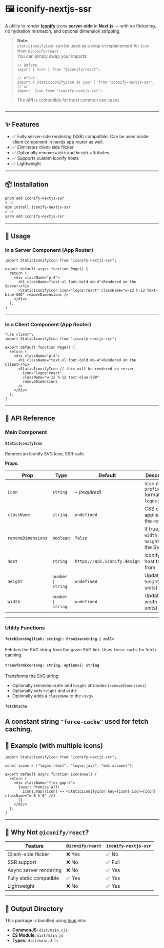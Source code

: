 # 🖼️ iconify-nextjs-ssr

A utility to render **[Iconify](https://iconify.design)** icons **server-side** in **Next.js** — with no flickering, no hydration mismatch, and optional dimension stripping.

> **Note:**  
> `StaticIconifyIcon` can be used as a drop-in replacement for `Icon` from `@iconify/react`.  
> You can simply swap your imports:  
> ```tsx
> // Before
> import { Icon } from "@iconify/react";
>
> // After
> import { StaticIconifyIcon as Icon } from "iconify-nextjs-ssr";
> // or 
> import  Icon from "iconify-nextjs-ssr";
> ```
> The API is compatible for most common use cases.

---

---

## ✨ Features

- ✅ Fully server-side rendering (SSR) compatible. Can be used inside client component in nextjs app router as well.
- ✅ Eliminates client-side flicker
- ✅ Optionally remove `width` and `height` attributes
- ✅ Supports custom Iconify hosts
- ✅ Lightweight

---

## 📦 Installation

```bash
pnpm add iconify-nextjs-ssr
# or
npm install iconify-nextjs-ssr
# or
yarn add iconify-nextjs-ssr
```

---

## 🧠 Usage

### In a Server Component (App Router)

```tsx
import StaticIconifyIcon from "iconify-nextjs-ssr";

export default async function Page() {
  return (
    <div className="p-4">
      <h1 className="text-xl font-bold mb-4">Rendered on the Server</h1>
      <StaticIconifyIcon icon="logos:react" className="w-12 h-12 text-blue-500" removeDimensions />
    </div>
  );
}
```

---

### In a Client Component (App Router)

```tsx
"use client";
import StaticIconifyIcon from "iconify-nextjs-ssr";

export default function Page() {
  return (
    <div className="p-4">
      <h1 className="text-xl font-bold mb-4">Rendered on the Client</h1>
      <StaticIconifyIcon // this will be rendered on server
        icon="logos:react"
        className="w-12 h-12 text-blue-500"
        removeDimensions
      />
    </div>
  );
}
```

---

## 🧾 API Reference

### Main Component

#### `StaticIconifyIcon`

Renders an Iconify SVG icon, SSR-safe.

**Props:**

| Prop               | Type               | Default                      | Description                                            |
| ------------------ | ------------------ | ---------------------------- | ------------------------------------------------------ |
| `icon`             | `string`           | – _(required)_               | Icon name in `prefix:name` format (e.g. `logos:react`) |
| `className`        | `string`           | `undefined`                  | CSS classes applied to the `<svg>`                     |
| `removeDimensions` | `boolean`          | `false`                      | If true, strips `width` and `height` from the SVG      |
| `host`             | `string`           | `https://api.iconify.design` | Iconify API host to fetch from                         |
| `height`           | `number \| string` | `undefined`                  | Update SVG height (any units)                                     |
| `width`            | `number \| string` | `undefined`                  | Update SVG width  (any units)                                   |

---

### Utility Functions

#### `fetchIconSvg(link: string): Promise<string | null>`

Fetches the SVG string from the given SVG link. Uses `force-cache` for fetch caching.

#### `transformIcon(svg: string, options): string`

Transforms the SVG string:

- Optionally removes `width` and `height` attributes (`removeDimensions`)
- Optionally sets `height` and `width`
- Optionally adds a `className` to the `<svg>`

#### `fetchCache`

## A constant string `"force-cache"` used for fetch caching.

## 🧪 Example (with multiple icons)

```tsx
import StaticIconifyIcon from "iconify-nextjs-ssr";

const icons = ["logos:react", "logos:java", "mdi:account"];

export default async function IconsRow() {
  return (
    <div className="flex gap-4">
      {await Promise.all(
        icons.map((icon) => <StaticIconifyIcon key={icon} icon={icon} className="w-6 h-6" />)
      )}
    </div>
  );
}
```

---

## 🚀 Why Not `@iconify/react`?

| Feature                 | `@iconify/react` | `iconify-nextjs-ssr` |
| ----------------------- | ---------------- | -------------------- |
| Client-side flicker     | ❌ Yes           | ✅ No                |
| SSR support             | ❌ No            | ✅ Full              |
| Async server rendering  | ❌ No            | ✅ Yes               |
| Fully static compatible | ✅ Yes           | ✅ Yes               |
| Lightweight             | ❌ No            | ✅ Yes               |

---

## 📂 Output Directory

This package is bundled using [tsup](https://tsup.egoist.dev/) into:

- **CommonJS:** `dist/main.cjs`
- **ES Module:** `dist/main.js`
- **Types:** `dist/main.d.ts`
